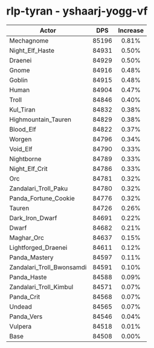 # rlp-tyran - yshaarj-yogg-vf
| Actor | DPS | Increase |
|---|:---:|:---:|
|Mechagnome|85196|0.81%|
|Night_Elf_Haste|84931|0.50%|
|Draenei|84929|0.50%|
|Gnome|84916|0.48%|
|Goblin|84915|0.48%|
|Human|84904|0.47%|
|Troll|84846|0.40%|
|Kul_Tiran|84832|0.38%|
|Highmountain_Tauren|84829|0.38%|
|Blood_Elf|84822|0.37%|
|Worgen|84796|0.34%|
|Void_Elf|84790|0.33%|
|Nightborne|84789|0.33%|
|Night_Elf_Crit|84786|0.33%|
|Orc|84781|0.32%|
|Zandalari_Troll_Paku|84780|0.32%|
|Panda_Fortune_Cookie|84776|0.32%|
|Tauren|84726|0.26%|
|Dark_Iron_Dwarf|84691|0.22%|
|Dwarf|84682|0.21%|
|Maghar_Orc|84637|0.15%|
|Lightforged_Draenei|84611|0.12%|
|Panda_Mastery|84597|0.11%|
|Zandalari_Troll_Bwonsamdi|84591|0.10%|
|Panda_Haste|84588|0.09%|
|Zandalari_Troll_Kimbul|84571|0.07%|
|Panda_Crit|84568|0.07%|
|Undead|84565|0.07%|
|Panda_Vers|84546|0.04%|
|Vulpera|84518|0.01%|
|Base|84508|0.00%|
